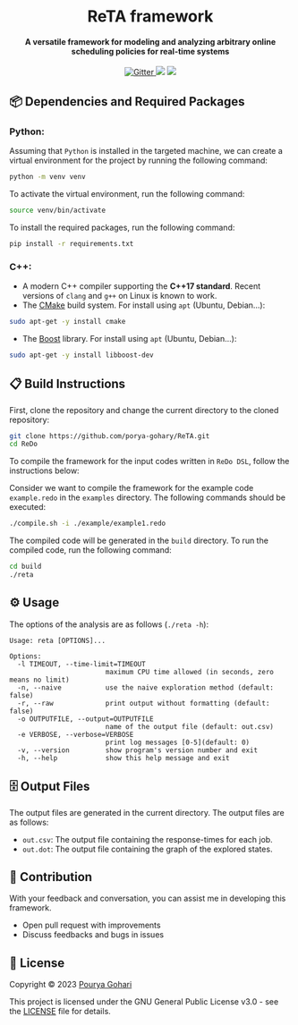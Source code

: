 <h1 align="center">
  ReTA framework
</h1>
<h4 align="center">A versatile framework for modeling and analyzing arbitrary online scheduling policies for real-time systems</h4>
<p align="center">
  <a href="https://github.com/porya-gohary/ReDo/blob/master/LICENSE">
    <img src="https://img.shields.io/badge/License-GPLv3-blue.svg"
         alt="Gitter">
  </a>
    <img src="https://img.shields.io/badge/Made%20with-C++-orange">
    <img src="https://img.shields.io/badge/Python-3.8+-brightgreen">
</p>

## 📦 Dependencies and Required Packages
### Python:
Assuming that `Python` is installed in the targeted machine, we can create a virtual environment for the project by running the following command:
```bash
python -m venv venv
```
To activate the virtual environment, run the following command:
```bash
source venv/bin/activate
```
To install the required packages, run the following command:
```bash
pip install -r requirements.txt
```
### C++:
- A modern C++ compiler supporting the **C++17 standard**. Recent versions of `clang` and `g++` on Linux is known to work.
- The [CMake](https://cmake.org) build system. For install using `apt` (Ubuntu, Debian...):
```bash
sudo apt-get -y install cmake 
```
- The [Boost](https://www.boost.org) library. For install using `apt` (Ubuntu, Debian...):
```bash
sudo apt-get -y install libboost-dev
```
## 📋 Build Instructions
First, clone the repository and change the current directory to the cloned repository:
```bash
git clone https://github.com/porya-gohary/ReTA.git
cd ReDo
```
To compile the framework for the input codes written in `ReDo DSL`, follow the instructions below:

Consider we want to compile the framework for the example code `example.redo` in the `examples` directory. The following commands should be executed:
```bash
./compile.sh -i ./example/example1.redo
```
The compiled code will be generated in the `build` directory. To run the compiled code, run the following command:
```bash
cd build
./reta
```

## ⚙️ Usage
The options of the analysis are as follows (`./reta -h`):
```
Usage: reta [OPTIONS]...

Options:
  -l TIMEOUT, --time-limit=TIMEOUT
                        maximum CPU time allowed (in seconds, zero means no limit)
  -n, --naive           use the naive exploration method (default: false)
  -r, --raw             print output without formatting (default: false)
  -o OUTPUTFILE, --output=OUTPUTFILE
                        name of the output file (default: out.csv)
  -e VERBOSE, --verbose=VERBOSE
                        print log messages [0-5](default: 0)
  -v, --version         show program's version number and exit
  -h, --help            show this help message and exit
```

## 🗄️ Output Files
The output files are generated in the current directory. The output files are as follows:

* `out.csv`: The output file containing the response-times for each job.
* `out.dot`: The output file containing the graph of the explored states.

## 🌱 Contribution
With your feedback and conversation, you can assist me in developing this framework.
* Open pull request with improvements
* Discuss feedbacks and bugs in issues

## 📜 License
Copyright © 2023 [Pourya Gohari](https://pourya-gohari.ir)

This project is licensed under the GNU General Public License v3.0 - see the [LICENSE](LICENSE) file for details.

